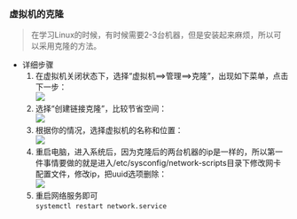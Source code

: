 ### 虚拟机的克隆
> 在学习Linux的时候，有时候需要2-3台机器，但是安装起来麻烦，所以可以采用克隆的方法。
* 详细步骤
	1. 在虚拟机关闭状态下，选择“虚拟机==>管理==>克隆”，出现如下菜单，点击下一步：  
![](http://i.imgur.com/6MowsJJ.png)
	2. 选择“创建链接克隆”，比较节省空间：  
![](http://i.imgur.com/ulNSi6z.png)
	3. 根据你的情况，选择虚拟机的名称和位置：  
![](http://i.imgur.com/jyfqc0l.png)
	4. 重启电脑，进入系统后，因为克隆后的两台机器的ip是一样的，所以第一件事情要做的就是进入/etc/sysconfig/network-scripts目录下修改网卡配置文件，修改ip，把uuid选项删除：  
![](http://i.imgur.com/2dqXchi.png)
	5. 重启网络服务即可  
		```systemctl restart network.service```
